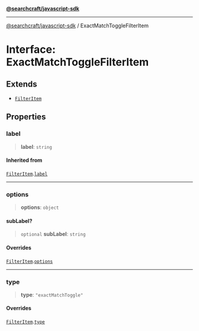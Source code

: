 [**@searchcraft/javascript-sdk**](/reference/sdk/js-vanilla/README.md)

***

[@searchcraft/javascript-sdk](/reference/sdk/js-vanilla/globals.md) / ExactMatchToggleFilterItem

# Interface: ExactMatchToggleFilterItem

## Extends

- [`FilterItem`](/reference/sdk/js-vanilla/interfaces/FilterItem.md)

## Properties

### label

> **label**: `string`

#### Inherited from

[`FilterItem`](/reference/sdk/js-vanilla/interfaces/FilterItem.md).[`label`](/reference/sdk/js-vanilla/interfaces/FilterItem.md#label)

***

### options

> **options**: `object`

#### subLabel?

> `optional` **subLabel**: `string`

#### Overrides

[`FilterItem`](/reference/sdk/js-vanilla/interfaces/FilterItem.md).[`options`](/reference/sdk/js-vanilla/interfaces/FilterItem.md#options)

***

### type

> **type**: `"exactMatchToggle"`

#### Overrides

[`FilterItem`](/reference/sdk/js-vanilla/interfaces/FilterItem.md).[`type`](/reference/sdk/js-vanilla/interfaces/FilterItem.md#type)
